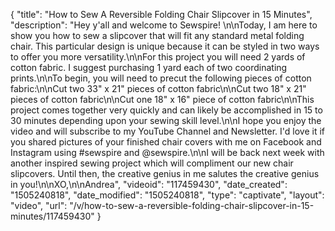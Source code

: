 {
    "title": "How to Sew A Reversible Folding Chair Slipcover in 15 Minutes",
    "description": "Hey y'all and welcome to Sewspire! \n\nToday, I am here to show you how to sew a slipcover that will fit any standard metal folding chair. This particular design is unique because it can be styled in two ways to offer you more versatility.\n\nFor this project you will need 2 yards of cotton fabric. I suggest purchasing 1 yard each of two coordinating prints.\n\nTo begin, you will need to precut the following pieces of cotton fabric:\n\nCut two 33\" x 21\" pieces of cotton fabric\n\nCut two 18\" x 21\" pieces of cotton fabric\n\nCut one 18\" x 16\" piece of cotton fabric\n\nThis project comes together very quickly and can likely be accomplished in 15 to 30 minutes depending upon your sewing skill level.\n\nI hope you enjoy the video and will subscribe to my YouTube Channel and Newsletter. I'd love it if you shared pictures of your finished chair covers with me on Facebook and Instagram using #sewspire and @sewspire.\n\nI will be back next week with another inspired sewing project which will compliment our new chair slipcovers. Until then, the creative genius in me salutes the creative genius in you!\n\nXO,\n\nAndrea",
    "videoid": "117459430",
    "date_created": "1505240818",
    "date_modified": "1505240818",
    "type": "captivate",
    "layout": "video",
    "url": "\/v\/how-to-sew-a-reversible-folding-chair-slipcover-in-15-minutes\/117459430"
}